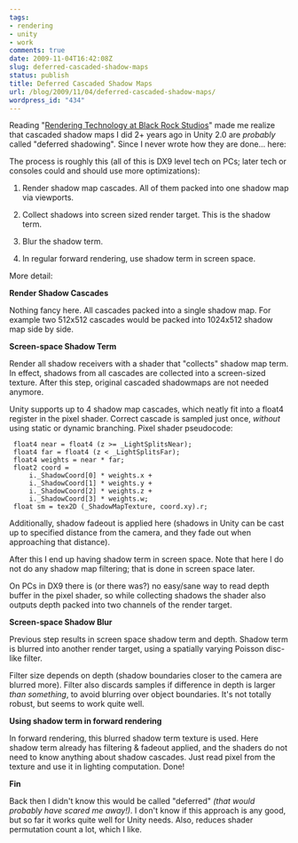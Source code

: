 ```yaml
---
tags:
- rendering
- unity
- work
comments: true
date: 2009-11-04T16:42:08Z
slug: deferred-cascaded-shadow-maps
status: publish
title: Deferred Cascaded Shadow Maps
url: /blog/2009/11/04/deferred-cascaded-shadow-maps/
wordpress_id: "434"
---
```


Reading "[Rendering Technology at Black Rock Studios](http://www.bungie.net/News/content.aspx?type=topnews&link=Siggraph_09)" made me realize that cascaded shadow maps I did 2+ years ago in Unity 2.0 are _probably_ called "deferred shadowing". Since I never wrote how they are done... here:

The process is roughly this (all of this is DX9 level tech on PCs; later tech or consoles could and should use more optimizations):



	
  1. Render shadow map cascades. All of them packed into one shadow map via viewports.

	
  2. Collect shadows into screen sized render target. This is the shadow term.

	
  3. Blur the shadow term.

	
  4. In regular forward rendering, use shadow term in screen space.



More detail:

**Render Shadow Cascades**

Nothing fancy here. All cascades packed into a single shadow map. For example two 512x512 cascades would be packed into 1024x512 shadow map side by side.

**Screen-space Shadow Term**

Render all shadow receivers with a shader that "collects" shadow map term. In effect, shadows from all cascades are collected into a screen-sized texture. After this step, original cascaded shadowmaps are not needed anymore.

Unity supports up to 4 shadow map cascades, which neatly fit into a float4 register in the pixel shader. Correct cascade is sampled just once, _without_ using static or dynamic branching. Pixel shader pseudocode:

 
     float4 near = float4 (z >= _LightSplitsNear);
     float4 far = float4 (z < _LightSplitsFar);
     float4 weights = near * far;
     float2 coord =
         i._ShadowCoord[0] * weights.x +
         i._ShadowCoord[1] * weights.y +
         i._ShadowCoord[2] * weights.z +
         i._ShadowCoord[3] * weights.w;
     float sm = tex2D (_ShadowMapTexture, coord.xy).r;


Additionally, shadow fadeout is applied here (shadows in Unity can be cast up to specified distance from the camera, and they fade out when approaching that distance).

After this I end up having shadow term in screen space. Note that here I do not do any shadow map filtering; that is done in screen space later.

On PCs in DX9 there is (or there was?) no easy/sane way to read depth buffer in the pixel shader, so while collecting shadows the shader also outputs depth packed into two channels of the render target.

**Screen-space Shadow Blur**

Previous step results in screen space shadow term and depth. Shadow term is blurred into another render target, using a spatially varying Poisson disc-like filter.

Filter size depends on depth (shadow boundaries closer to the camera are blurred more). Filter also discards samples if difference in depth is larger _than something_, to avoid blurring over object boundaries. It's not totally robust, but seems to work quite well.

**Using shadow term in forward rendering**

In forward rendering, this blurred shadow term texture is used. Here shadow term already has filtering & fadeout applied, and the shaders do not need to know anything about shadow cascades. Just read pixel from the texture and use it in lighting computation. Done!

**Fin**

Back then I didn't know this would be called "deferred" _(that would probably have scared me away!)_. I don't know if this approach is any good, but so far it works quite well for Unity needs. Also, reduces shader permutation count a lot, which I like.
